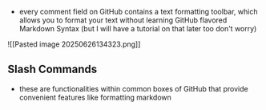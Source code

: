 

- every comment field on GitHub contains a text formatting toolbar, which allows you to format your text without learning GitHub flavored Markdown Syntax (but I will have a tutorial on that later too don't worry)

![[Pasted image 20250626134323.png]]

## Slash Commands

- these are functionalities within common boxes of GitHub that provide convenient features like formatting markdown